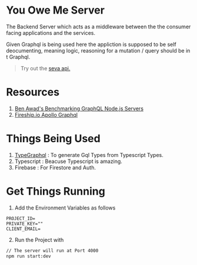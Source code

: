 # You Owe Me Server

The Backend Server which acts as a middleware
between the the consumer facing applications 
and the services.

Given Graphql is being used here the appliction is supposed to be self deocumenting,
meaning logic, reasoning for a mutation / query should be in t Graphql.

> Try out the [seva api.](https://api.youoweme.preetjdp.dev/) 

# Resources
1. [Ben Awad's Benchmarking GraphQL Node.js Servers](https://www.youtube.com/watch?v=JbV7MCeEPb8)
2. [Fireship.io Apollo Graphql](https://www.youtube.com/watch?v=8D9XnnjFGMs)

# Things Being Used
1. [TypeGraphql](https://github.com/MichalLytek/type-graphql) : 
    To generate Gql Types from Typescript Types.
2. Typescript : Beacuse Typescript is amazing.
3. Firebase : For Firestore and Auth.

# Get Things Running
1. Add the Environment Variables as follows
``` env
PROJECT_ID=
PRIVATE_KEY=""
CLIENT_EMAIL=
```
2. Run the Project with
```bash
// The server will run at Port 4000
npm run start:dev
```